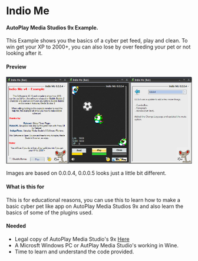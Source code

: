 Indio Me
=========================
#### AutoPlay Media Studios 9x Example.
This Example shows you the basics of a cyber pet feed, play and clean.
To win get your XP to 2000+, you can also lose by over feeding your pet or not looking after it.

#### Preview
<p align="center">
  <img src="./example.png">
</p>
Images are based on 0.0.0.4, 0.0.0.5 looks just a little bit different.

#### What is this for
This is for educational reasons, you can use this to learn how to make a basic cyber pet like app
on AutoPlay Media Studios 9x and also learn the basics of some of the plugins used.

#### Needed
* Legal copy of AutoPlay Media Studio's 9x [Here](https://www.indigorose.com/autoplay-media-studio/)
* A Microsft Windows PC or AutPlay Media Studio's working in Wine.
* Time to learn and understand the code provided.

